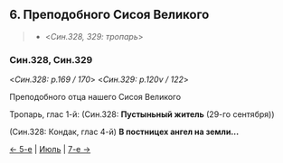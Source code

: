 
## 6. Преподобного Сисоя Великого

> - <*Син.328, 329: тропарь*>

### Син.328, Син.329

<*Син.328: p.169 / 170*>
<*Син.329: p.120v / 122*>

Преподобного отца нашего Сисоя Великого

Тропарь, глас 1-й: (Син.328: **Пустыньный житель** (29-го сентября))  

(Син.328: Кондак, глас 4-й) **В постницех ангел на земли...**

[← 5-е](07_05_SAB.ru.md) | [Июль](README.md#6-й) | [7-е →](07_07_SAB.ru.md)
